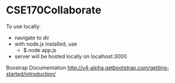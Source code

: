 # CSE170Collaborate
To use locally:
  - navigate to dir
  - with node.js installed, use
      - $ node app.js
  - server will be hosted locally on localhost:3000

Boostrap Documentation
http://v4-alpha.getbootstrap.com/getting-started/introduction/